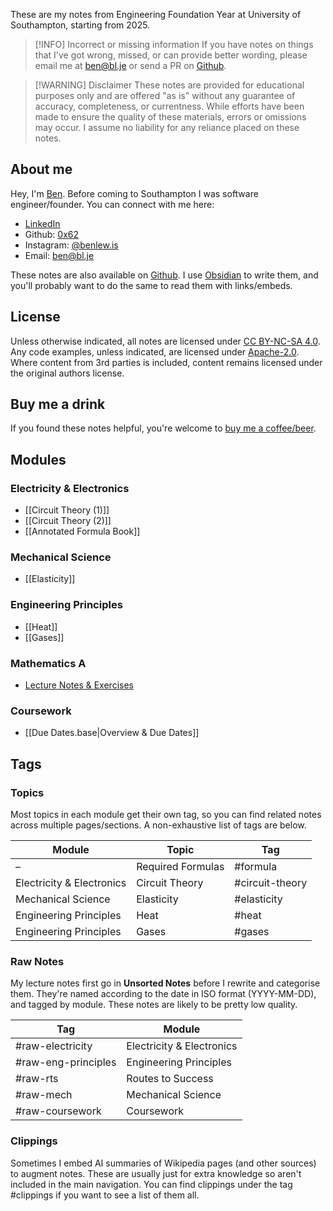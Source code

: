 These are my notes from Engineering Foundation Year at University of Southampton, starting from 2025. 

> [!INFO] Incorrect or missing information
> If you have notes on things that I've got wrong, missed, or can provide better wording, please email me at ben@bl.je or send a PR on [Github](https://github.com/0x62/soton-efy-notes). 

> [!WARNING] Disclaimer
> These notes are provided for educational purposes only and are offered "as is" without any guarantee of accuracy, completeness, or currentness. While efforts have been made to ensure the quality of these materials, errors or omissions may occur. I assume no liability for any reliance placed on these notes.

## About me

Hey, I'm [Ben](https://bl.je). Before coming to Southampton I was software engineer/founder. You can connect with me here:

- [LinkedIn](https://www.linkedin.com/in/benlewisjsy)
- Github: [0x62](https://github.com/0x62)
- Instagram: [@benlew.is](https://instagram.com/benlew.is)
- Email: ben@bl.je

These notes are also available on [Github](https://github.com/0x62/soton-efy-notes). I use [Obsidian](https://obsidian.md/) to write them, and you'll probably want to do the same to read them with links/embeds. 

## License

Unless otherwise indicated, all notes are licensed under [CC BY-NC-SA 4.0](https://creativecommons.org/licenses/by-nc-sa/4.0/). Any code examples, unless indicated, are licensed under [Apache-2.0](https://opensource.org/license/apache-2-0). Where content from 3rd parties is included, content remains licensed under the original authors license.

## Buy me a drink

If you found these notes helpful, you're welcome to [buy me a coffee/beer](https://monzo.me/bl).

## Modules

### Electricity & Electronics

* [[Circuit Theory (1)]]
* [[Circuit Theory (2)]]
* [[Annotated Formula Book]]

### Mechanical Science

- [[Elasticity]]

### Engineering Principles

- [[Heat]]
- [[Gases]]

### Mathematics A

*  [Lecture Notes & Exercises](https://spakula.github.io/fyA/)

### Coursework

* [[Due Dates.base|Overview & Due Dates]]

## Tags

### Topics

Most topics in each module get their own tag, so you can find related notes across multiple pages/sections. A non-exhaustive list of tags are below.

| Module                    | Topic             | Tag             |
| ------------------------- | ----------------- | --------------- |
| –                         | Required Formulas | #formula        |
| Electricity & Electronics | Circuit Theory    | #circuit-theory |
| Mechanical Science        | Elasticity        | #elasticity     |
| Engineering Principles    | Heat              | #heat           |
| Engineering Principles    | Gases             | #gases          |
### Raw Notes

My lecture notes first go in **Unsorted Notes** before I rewrite and categorise them. They're named according to the date in ISO format (YYYY-MM-DD), and tagged by module. These notes are likely to be pretty low quality.

| Tag                 | Module                    |
| ------------------- | ------------------------- |
| #raw-electricity    | Electricity & Electronics |
| #raw-eng-principles | Engineering Principles    |
| #raw-rts            | Routes to Success         |
| #raw-mech           | Mechanical Science        |
| #raw-coursework     | Coursework                |

### Clippings

Sometimes I embed AI summaries of Wikipedia pages (and other sources) to augment notes. These are usually just for extra knowledge so aren't included in the main navigation. You can find clippings under the tag #clippings  if you want to see a list of them all.